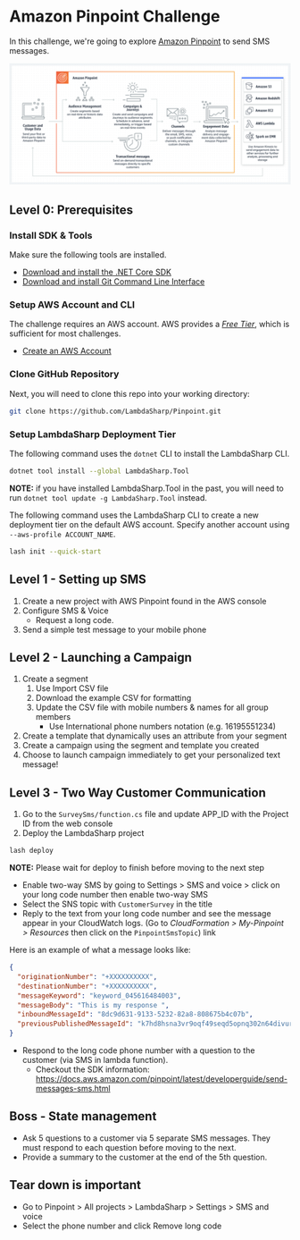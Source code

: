# Amazon Pinpoint Challenge

In this challenge, we're going to explore [Amazon Pinpoint](https://aws.amazon.com/pinpoint/) to send SMS messages.

![](images/AmazonPinpoint.png)

## Level 0: Prerequisites

### Install SDK & Tools
Make sure the following tools are installed.

- [Download and install the .NET Core SDK](https://dotnet.microsoft.com/download)
- [Download and install Git Command Line Interface](https://git-scm.com/downloads)

### Setup AWS Account and CLI
The challenge requires an AWS account. AWS provides a [_Free Tier_](https://aws.amazon.com/free/), which is sufficient for most challenges.

- [Create an AWS Account](https://aws.amazon.com)

### Clone GitHub Repository
Next, you will need to clone this repo into your working directory:

```bash
git clone https://github.com/LambdaSharp/Pinpoint.git
```

### Setup LambdaSharp Deployment Tier
The following command uses the `dotnet` CLI to install the LambdaSharp CLI.

```bash
dotnet tool install --global LambdaSharp.Tool
```

**NOTE:** if you have installed LambdaSharp.Tool in the past, you will need to run `dotnet tool update -g LambdaSharp.Tool` instead.

The following command uses the LambdaSharp CLI to create a new deployment tier on the default AWS account. Specify another account using `--aws-profile ACCOUNT_NAME`.

```bash
lash init --quick-start
```

## Level 1 - Setting up SMS

1. Create a new project with AWS Pinpoint found in the AWS console
1. Configure SMS & Voice
    - Request a long code.
1. Send a simple test message to your mobile phone

## Level 2 - Launching a Campaign

1. Create a segment
    1. Use Import CSV file
    1. Download the example CSV for formatting
    1. Update the CSV file with mobile numbers & names for all group members
        - Use International phone numbers notation (e.g. 16195551234)
1. Create a template that dynamically uses an attribute from your segment
1. Create a campaign using the segment and template you created
1. Choose to launch campaign immediately to get your personalized text message!

## Level 3 - Two Way Customer Communication

1. Go to the `SurveySms/function.cs` file and update APP_ID with the Project ID from the web console
1. Deploy the LambdaSharp project

```bash
lash deploy
```

**NOTE:** Please wait for deploy to finish before moving to the next step

- Enable two-way SMS by going to Settings > SMS and voice > click on your long code number then enable two-way SMS
- Select the SNS topic with `CustomerSurvey` in the title
- Reply to the text from your long code number and see the message appear in your CloudWatch logs. (Go to _CloudFormation > My-Pinpoint > Resources_ then click on the `PinpointSmsTopic`) link

Here is an example of what a message looks like:

```json
{
  "originationNumber": "+XXXXXXXXXX",
  "destinationNumber": "+XXXXXXXXXX",
  "messageKeyword": "keyword_045616484003",
  "messageBody": "This is my response ",
  "inboundMessageId": "8dc9d631-9133-5232-82a8-808675b4c07b",
  "previousPublishedMessageId": "k7hd8hsna3vr9oqf49seqd5opnq302n64divurg0"
}
```

- Respond to the long code phone number with a question to the customer (via SMS in lambda function).
    - Checkout the SDK information: <https://docs.aws.amazon.com/pinpoint/latest/developerguide/send-messages-sms.html>

## Boss - State management

- Ask 5 questions to a customer via 5 separate SMS messages. They must respond to each question before moving to the next.
- Provide a summary to the customer at the end of the 5th question.

## Tear down is important

- Go to Pinpoint > All projects > LambdaSharp > Settings > SMS and voice
- Select the phone number and click Remove long code
